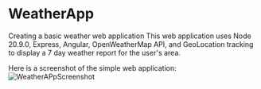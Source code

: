 # WeatherApp
Creating a basic weather web application
This web application uses Node 20.9.0, Express, Angular, OpenWeatherMap API, and GeoLocation tracking to display a 7 day weather report for the user's area.



Here is a screenshot of the simple web application:
![WeatherAPpScreenshot](https://github.com/MichaelBarbuzano/Weather-Web-App/assets/148410804/4c7f3f22-85b0-47d9-a86b-672c658be897)
